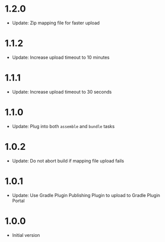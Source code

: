 # 1.2.0
* Update: Zip mapping file for faster upload

# 1.1.2
* Update: Increase upload timeout to 10 minutes

# 1.1.1
* Update: Increase upload timeout to 30 seconds

# 1.1.0
* Update: Plug into both `assemble` and `bundle` tasks

# 1.0.2
* Update: Do not abort build if mapping file upload fails

# 1.0.1
* Update: Use Gradle Plugin Publishing Plugin to upload to Gradle Plugin Portal

# 1.0.0
* Initial version
